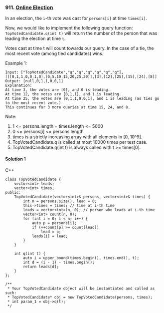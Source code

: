 ### 911\. [Online Election](https://leetcode.com/problems/online-election/)

In an election, the ```i```-th vote was cast for ```persons[i]``` at time ```times[i]```.

Now, we would like to implement the following query function: ```TopVotedCandidate.q(int t)``` will return the number of the person that was leading the election at time ```t```.  

Votes cast at time t will count towards our query.  In the case of a tie, the most recent vote (among tied candidates) wins.

Example 1:
```
Input: ["TopVotedCandidate","q","q","q","q","q","q"], [[[0,1,1,0,0,1,0],[0,5,10,15,20,25,30]],[3],[12],[25],[15],[24],[8]]
Output: [null,0,1,1,0,0,1]
Explanation: 
At time 3, the votes are [0], and 0 is leading.
At time 12, the votes are [0,1,1], and 1 is leading.
At time 25, the votes are [0,1,1,0,0,1], and 1 is leading (as ties go to the most recent vote.)
This continues for 3 more queries at time 15, 24, and 8.
```

Note:

1. 1 <= persons.length = times.length <= 5000
2. 0 <= persons[i] <= persons.length
3. times is a strictly increasing array with all elements in [0, 10^9].
4. TopVotedCandidate.q is called at most 10000 times per test case.
5. TopVotedCandidate.q(int t) is always called with t >= times[0].

#### Solution 1

C++

```
class TopVotedCandidate {
    vector<int> leads;
    vector<int> times;
public:
    TopVotedCandidate(vector<int>& persons, vector<int>& times) {
        int n = persons.size(), lead = 0;
        this->times = times; // time at i-th time
        leads = vector<int>(n, 0); // person who leads at i-th time
        vector<int> count(n, 0);
        for (int i = 0; i < n; i++) {
            auto p = persons[i];
            if (++count[p] >= count[lead])
                lead = p;
            leads[i] = lead;
        }
    }
    
    int q(int t) {
        auto i = upper_bound(times.begin(), times.end(), t);
        int d = (i - 1) - times.begin();
        return leads[d];
    }
};

/**
 * Your TopVotedCandidate object will be instantiated and called as such:
 * TopVotedCandidate* obj = new TopVotedCandidate(persons, times);
 * int param_1 = obj->q(t);
 */
```
